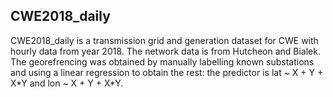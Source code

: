**CWE2018_daily**
-------------------

CWE2018_daily is a transmission grid and generation dataset for CWE with hourly data from year 2018. 
The network data is from Hutcheon and Bialek. The georefrencing was obtained by manually labelling known substations and using a linear regression to obtain the rest: the predictor is lat ~ X + Y + X\*Y and lon ~ X + Y + X\*Y. 